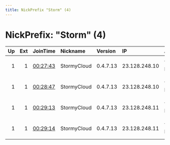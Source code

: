 ```yaml
---
title: NickPrefix "Storm" (4)
---
```


# NickPrefix: "Storm" (4)

|   Up |   Ext | JoinTime                                                                                              | Nickname    | Version   | IP            | AS          | CC   |   ORp |   Dirp | OS    | Contact                            |   eFamMembers |
|-----:|------:|:------------------------------------------------------------------------------------------------------|:------------|:----------|:--------------|:------------|:-----|------:|-------:|:------|:-----------------------------------|--------------:|
|    1 |     1 | [00:27:43](https://nusenu.github.io/OrNetStats/w/relay/313DE1FC1BBFF327DE6C4B12C04952F4168940AC.html) | StormyCloud | 0.4.7.13  | 23.128.248.10 | THIN-NOLOGY | us   |   443 |      0 | Linux | ContactInfo email:abuse stormyclou |             4 |
|    1 |     1 | [00:28:47](https://nusenu.github.io/OrNetStats/w/relay/98D5483F657B83137646FCF9751B116C486E2B2E.html) | StormyCloud | 0.4.7.13  | 23.128.248.10 | THIN-NOLOGY | us   |  8443 |      0 | Linux | ContactInfo email:abuse stormyclou |             4 |
|    1 |     1 | [00:29:13](https://nusenu.github.io/OrNetStats/w/relay/FEBB14000E18CAEA7212CF0B21BB8DA6ED86D571.html) | StormyCloud | 0.4.7.13  | 23.128.248.11 | THIN-NOLOGY | us   |   443 |      0 | Linux | ContactInfo email:abuse stormyclou |             4 |
|    1 |     1 | [00:29:14](https://nusenu.github.io/OrNetStats/w/relay/ED69C16B762A387D883B62275E6F9991BA61BC08.html) | StormyCloud | 0.4.7.13  | 23.128.248.11 | THIN-NOLOGY | us   |  8443 |      0 | Linux | ContactInfo email:abuse stormyclou |             4 |
